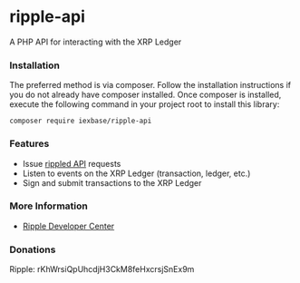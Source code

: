 # ripple-api
A PHP API for interacting with the XRP Ledger

### Installation

The preferred method is via composer. Follow the installation instructions if you do not already have composer installed. Once composer is installed, execute the following command in your project root to install this library:

```
composer require iexbase/ripple-api
```

### Features

+ Issue [rippled API](https://ripple.com/build/rippled-apis/) requests
+ Listen to events on the XRP Ledger (transaction, ledger, etc.)
+ Sign and submit transactions to the XRP Ledger

### More Information

+ [Ripple Developer Center](https://ripple.com/build/)

### Donations
Ripple: rKhWrsiQpUhcdjH3CkM8feHxcrsjSnEx9m
